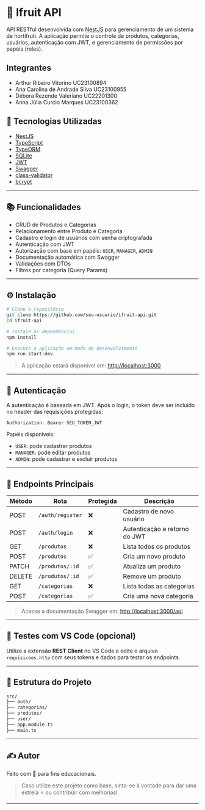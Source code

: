 
# 🥭 Ifruit API

API RESTful desenvolvida com [NestJS](https://nestjs.com/) para gerenciamento de um sistema de hortifruti. A aplicação permite o controle de produtos, categorias, usuários, autenticação com JWT, e gerenciamento de permissões por papéis (roles).

## Integrantes
- Arthur Ribeiro Vitorino UC23100894
- Ana Carolina de Andrade Silva UC23100955
- Débora Rezende Valeriano UC22201300
- Anna Júlia Curcio Marques UC23100362

## 🚀 Tecnologias Utilizadas

- [NestJS](https://nestjs.com/)
- [TypeScript](https://www.typescriptlang.org/)
- [TypeORM](https://typeorm.io/)
- [SQLite](https://www.sqlite.org/)
- [JWT](https://jwt.io/)
- [Swagger](https://swagger.io/)
- [class-validator](https://github.com/typestack/class-validator)
- [bcrypt](https://github.com/kelektiv/node.bcrypt.js)

---

## 📚 Funcionalidades

- CRUD de Produtos e Categorias
- Relacionamento entre Produto e Categoria
- Cadastro e login de usuários com senha criptografada
- Autenticação com JWT
- Autorização com base em papéis: `USER`, `MANAGER`, `ADMIN`
- Documentação automática com Swagger
- Validações com DTOs
- Filtros por categoria (Query Params)

---

## ⚙️ Instalação

```bash
# Clone o repositório
git clone https://github.com/seu-usuario/ifruit-api.git
cd ifruit-api

# Instale as dependências
npm install

# Execute a aplicação em modo de desenvolvimento
npm run start:dev
```

> A aplicação estará disponível em: [http://localhost:3000](http://localhost:3000)

---

## 🔐 Autenticação

A autenticação é baseada em JWT. Após o login, o token deve ser incluído no header das requisições protegidas:

```
Authorization: Bearer SEU_TOKEN_JWT
```

Papéis disponíveis:
- `USER`: pode cadastrar produtos
- `MANAGER`: pode editar produtos
- `ADMIN`: pode cadastrar e excluir produtos

---

## 📌 Endpoints Principais

| Método | Rota                      | Protegida | Descrição                            |
|--------|---------------------------|-----------|--------------------------------------|
| POST   | `/auth/register`          | ❌        | Cadastro de novo usuário             |
| POST   | `/auth/login`             | ❌        | Autenticação e retorno do JWT        |
| GET    | `/produtos`               | ❌        | Lista todos os produtos              |
| POST   | `/produtos`               | ✅        | Cria um novo produto                 |
| PATCH  | `/produtos/:id`           | ✅        | Atualiza um produto                  |
| DELETE | `/produtos/:id`           | ✅        | Remove um produto                    |
| GET    | `/categorias`             | ❌        | Lista todas as categorias            |
| POST   | `/categorias`             | ✅        | Cria uma nova categoria              |

> Acesse a documentação Swagger em: [http://localhost:3000/api](http://localhost:3000/api)

---

## 🧪 Testes com VS Code (opcional)

Utilize a extensão **REST Client** no VS Code e edite o arquivo `requisicoes.http` com seus tokens e dados para testar os endpoints.

---

## 📁 Estrutura do Projeto

```bash
src/
├── auth/
├── categorias/
├── produtos/
├── user/
├── app.module.ts
├── main.ts
```

---

## ✍️ Autor

Feito com 💚 para fins educacionais.

> Caso utilize este projeto como base, sinta-se à vontade para dar uma estrela ⭐ ou contribuir com melhorias!

---
